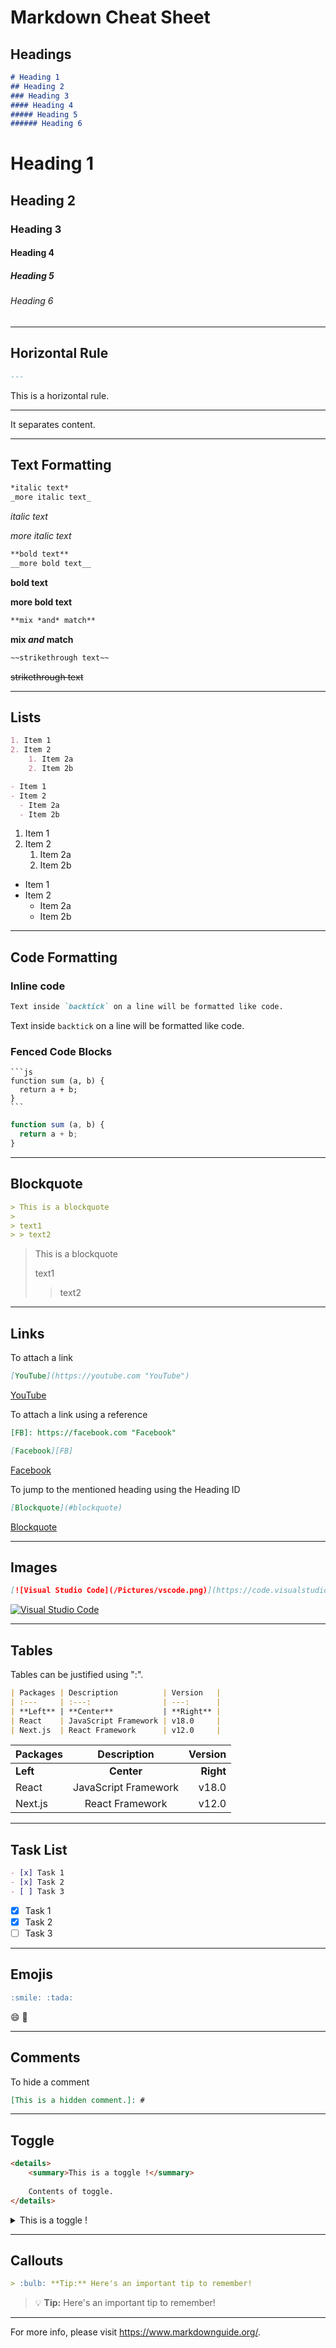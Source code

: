 # Markdown Cheat Sheet

## Headings 

```md
# Heading 1 
## Heading 2
### Heading 3
#### Heading 4
##### Heading 5
###### Heading 6
```

# Heading 1 
## Heading 2
### Heading 3
#### Heading 4
##### Heading 5
###### Heading 6

---

## Horizontal Rule

```md
---
```

This is a horizontal rule.

---

It separates content.

---

## Text Formatting

```md
*italic text*
_more italic text_
```

*italic text*

_more italic text_

```md
**bold text**
__more bold text__
```

**bold text** 

__more bold text__

```md
**mix *and* match**
```

**mix *and* match**

```md
~~strikethrough text~~
```

~~strikethrough text~~

---

## Lists

```md
1. Item 1
2. Item 2
    1. Item 2a
    2. Item 2b

- Item 1
- Item 2
  - Item 2a
  - Item 2b
```

1. Item 1
2. Item 2
    1. Item 2a
    2. Item 2b

- Item 1
- Item 2
  - Item 2a
  - Item 2b

---

## Code Formatting

### Inline code

```md
Text inside `backtick` on a line will be formatted like code.
```

Text inside `backtick` on a line will be formatted like code.

### Fenced Code Blocks

<pre><code>```js
function sum (a, b) {
  return a + b;
}
```</code></pre>


```js
function sum (a, b) {
  return a + b;
}
```

--- 

## Blockquote

```md
> This is a blockquote
> 
> text1 
> > text2
```

> This is a blockquote
> 
> text1 
> > text2

---

## Links

To attach a link

```md
[YouTube](https://youtube.com "YouTube")
```

[YouTube](https://youtube.com "YouTube")

To attach a link using a reference

```md
[FB]: https://facebook.com "Facebook"

[Facebook][FB]
```

[FB]: https://facebook.com "Facebook"

[Facebook][FB]

To jump to the mentioned heading using the Heading ID

```md
[Blockquote](#blockquote)
```

[Blockquote](#blockquote)

---

## Images

```md
[![Visual Studio Code](/Pictures/vscode.png)](https://code.visualstudio.com/)
```

[![Visual Studio Code](/Pictures/vscode.png)](https://code.visualstudio.com/)

---

## Tables

Tables can be justified using ":".

```md
| Packages | Description          | Version   |
| :---     | :---:                | ---:      |
| **Left** | **Center**           | **Right** |
| React    | JavaScript Framework | v18.0     |
| Next.js  | React Framework      | v12.0     |
```

| Packages | Description          | Version   |
| :---     | :---:                | ---:      |
| **Left** | **Center**           | **Right** |
| React    | JavaScript Framework | v18.0     |
| Next.js  | React Framework      | v12.0     |

---

## Task List

```md
- [x] Task 1
- [x] Task 2
- [ ] Task 3
```

- [x] Task 1
- [x] Task 2
- [ ] Task 3

--- 

## Emojis 

```md
:smile: :tada:
```

:smile: :tada:

---

## Comments

To hide a comment
```md
[This is a hidden comment.]: #
```

[This is a hidden comment.]: #

---

## Toggle

```html
<details>
    <summary>This is a toggle !</summary>
    
    Contents of toggle.
</details>
```

<details>
    <summary>This is a toggle !</summary>
    
    Contents of toggle.
</details>

---

## Callouts

```md
> :bulb: **Tip:** Here's an important tip to remember!
```

> :bulb: **Tip:** Here's an important tip to remember!

---

For more info, please visit https://www.markdownguide.org/.